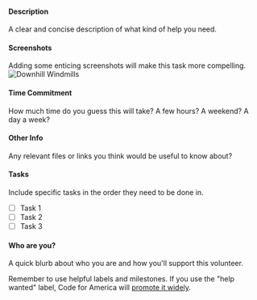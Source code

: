 #### Description
A clear and concise description of what kind of help you need.

#### Screenshots
Adding some enticing screenshots will make this task more compelling.
![Downhill Windmills](http://i.giphy.com/KO8AG2EByqkFi.gif)

#### Time Commitment
How much time do you guess this will take? A few hours? A weekend? A day a week?

#### Other Info
Any relevant files or links you think would be useful to know about?

#### Tasks
Include specific tasks in the order they need to be done in.
- [ ] Task 1
- [ ] Task 2
- [ ] Task 3

#### Who are you?
A quick blurb about who you are and how you'll support this volunteer.


Remember to use helpful labels and milestones. If you use the "help wanted" label, Code for America will [promote it widely](http://www.codeforamerica.org/geeks/civicissues).